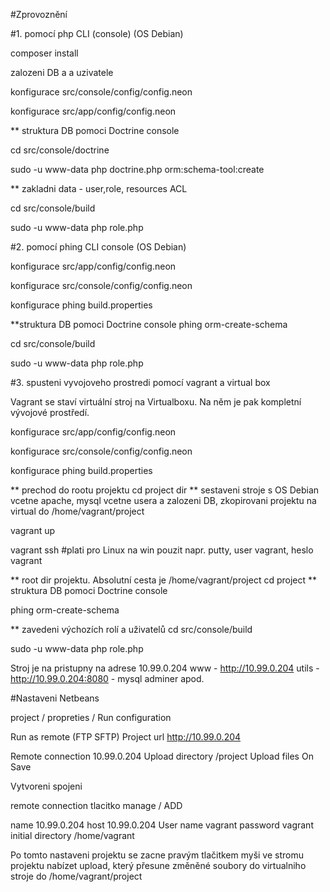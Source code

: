 #Zprovoznění



#1. pomocí php CLI (console) (OS Debian)

composer install

zalozeni  DB a a uzivatele

konfigurace src/console/config/config.neon

konfigurace src/app/config/config.neon

** struktura DB pomoci Doctrine console

cd src/console/doctrine

sudo -u www-data php doctrine.php orm:schema-tool:create

** zakladni data - user,role, resources ACL

cd src/console/build

sudo -u www-data php role.php

#2. pomocí phing CLI console (OS Debian)

konfigurace src/app/config/config.neon

konfigurace src/console/config/config.neon

konfigurace phing  build.properties

**struktura DB pomoci Doctrine console
phing orm-create-schema

cd src/console/build

sudo -u www-data php role.php

#3. spusteni vyvojoveho prostredi pomocí vagrant a virtual box

Vagrant se staví virtuální stroj na Virtualboxu.
Na něm je pak kompletní vývojové prostředí.

konfigurace src/app/config/config.neon

konfigurace src/console/config/config.neon

konfigurace phing  build.properties

** prechod do rootu projektu
cd project dir
** sestaveni stroje s OS Debian vcetne apache, mysql vcetne usera a zalozeni DB,  zkopirovani projektu na virtual do /home/vagrant/project

vagrant up

vagrant ssh #plati pro Linux na win pouzit napr. putty, user vagrant, heslo vagrant

** root dir projektu. Absolutní cesta je /home/vagrant/project
cd project
** struktura DB pomoci Doctrine console

phing orm-create-schema

** zavedeni výchozích rolí a uživatelů
cd src/console/build

sudo -u www-data php role.php

Stroj je na pristupny na adrese 10.99.0.204
www - http://10.99.0.204
utils - http://10.99.0.204:8080 - mysql adminer apod.

#Nastaveni Netbeans

project  / propreties / Run configuration

Run as remote (FTP SFTP)
Project url http://10.99.0.204

Remote connection 10.99.0.204
Upload directory /project
Upload files On Save

Vytvoreni spojeni

remote connection tlacitko manage / ADD

name 10.99.0.204
host 10.99.0.204
User name vagrant
password vagrant
initial directory /home/vagrant

Po tomto nastaveni projektu se zacne pravým tlačitkem myši ve stromu projektu nabízet upload,
který přesune změněné soubory do virtualniho stroje do /home/vagrant/project



